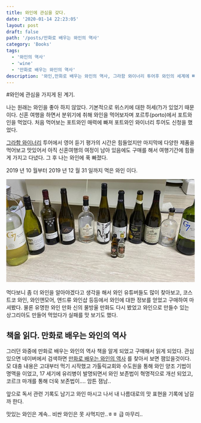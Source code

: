 ```yaml
---
title: 와인에 관심을 갖다.
date: '2020-01-14 22:23:05'
layout: post
draft: false
path: '/posts/만화로 배우는 와인의 역사'
category: 'Books'
tags:
  - '와인의 역사'
  - 'wine'
  - '만화로 배우는 와인의 역사'
description: '와인,만화로 배우는 와인의 역사, 그라함 와이너리 투어후 와인의 세계에 빠지게 된 나!'
---
```


#와인에 관심을 가지게 된 계기.

나는 원래는 와인을 좋아 하지 않았다. 기본적으로 위스키에 대한 허세(?)가 있었기 때문이다. 신혼 여행을 하면서 분위기에 취해 와인을 먹어보자며 포르투(porto)에서 포트와인을 먹었다. 처음 먹어보는 포트와인 매력에 빠져 포트와인 와이너리 투어도 신청을 했었다.

[그라함 와이너리](https://www.grahams-port.com/) 투어에서 영어 듣기 평가의 시간은 힘들었지만 마지막에 다양한 제품을 먹어보고 맛있어서 아직 신혼여행의 여정이 남아 있음에도 구매를 해서 여행기간에 힘들게 가지고 다녔다. 그 후 나는 와인에 푹 빠졌다.

2019 년 10 월부터 2019 년 12 월 31 일까지 먹은 와인 이다.

![](./2019_wine.jpg)

먹다보니 좀 더 와인을 알아야겠다고 생각을 해서 와인 유튜버들도 많이 찾아보고, 코스트코 와인, 와인앤모어, 앤드류 와인샵 등등에서 와인에 대한 정보를 얻었고 구매하여 마셔봤다. 물론 유명한 와인 만화 신의 물방울 만화도 다시 봤었고 와인으로 만들수 있는 상그리아도 만들어 먹었다가 실패를 맛 보기도 했다.

## 책을 읽다. 만화로 배우는 와인의 역사

그러던 와중에 만화로 배우는 와인의 역사 책을 알게 되었고 구매해서 읽게 되었다. 관심 있으면 네이버에서 검색하면 [만화로 배우는 와인의 역사](https://book.naver.com/bookdb/book_detail.nhn?bid=15874822) 를 찾아서 보면 잼있을것이다. 모 대충 내용은 고대부터 먹기 시작했고 가톨릭교회와 수도원을 통해 와인 양조 기법이 명맥을 이었고, 17 세기에 유리병이 발명되면서 와인 보존법이 혁명적으로 개선 되었고, 코르크 마개를 통해 더욱 보존법이.... 암튼 잼남..

앞으로 독서 관련 기록도 남기고 와인 마시고 나서 내 나름대로의 맛 표현을 기록에 남길까 한다.

맛있는 와인은 계속.. 비싼 와인은 못 사먹지만..ㅎㅎ 급 마무리..
